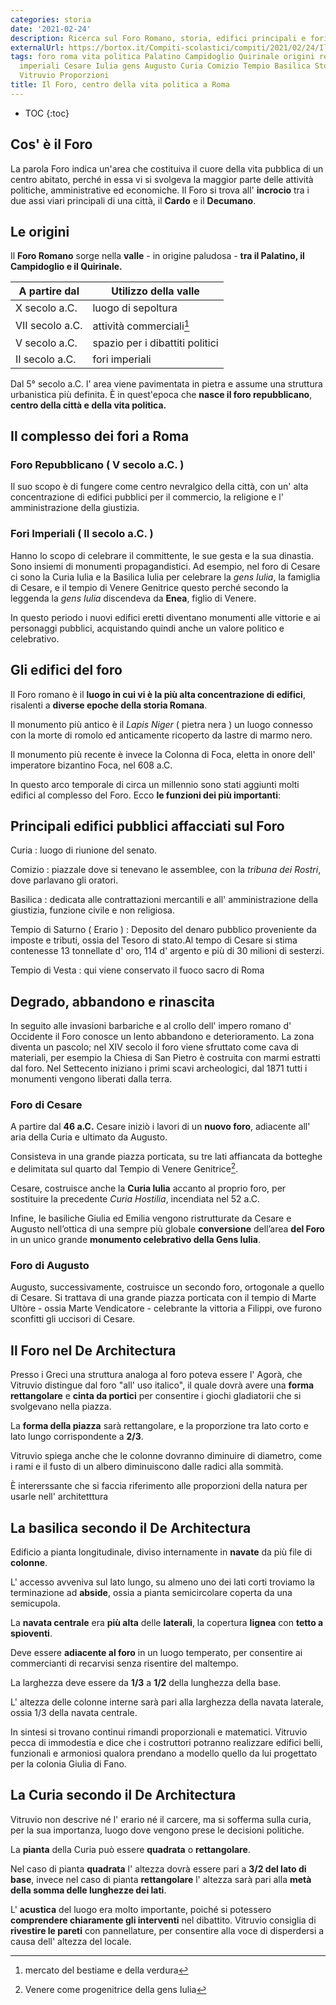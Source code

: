 ```yaml
---
categories: storia
date: '2021-02-24'
description: Ricerca sul Foro Romano, storia, edifici principali e fori Imperiali.
externalUrl: https://bortox.it/Compiti-scolastici/compiti/2021/02/24/Il-foro-Romano.html
tags: foro roma vita politica Palatino Campidoglio Quirinale origini repubblicano
  imperiali Cesare Iulia gens Augusto Curia Comizio Tempio Basilica Storia Arte Piazza
  Vitruvio Proporzioni
title: Il Foro, centro della vita politica a Roma
---
```


* TOC
{:toc}
## Cos' è il Foro

La parola Foro indica un'area che costituiva il cuore della vita pubblica di un centro abitato, perché in essa vi si svolgeva la maggior parte delle attività politiche, amministrative ed economiche. Il Foro si trova all' **incrocio** tra i due assi viari principali di una città, il **Cardo** e il **Decumano**.

## Le origini

Il **Foro Romano** sorge nella **valle** - in origine paludosa -  **tra il Palatino, il Campidoglio e il Quirinale.**


|A partire dal|Utilizzo della valle|
|---|---|
X secolo a.C.|luogo di sepoltura
VII secolo a.C.| attività commerciali[^1]
V secolo a.C. |spazio per i dibattiti politici
II secolo a.C. | fori imperiali

Dal 5° secolo a.C. l' area viene pavimentata in pietra e assume una struttura urbanistica più definita. È in quest'epoca che **nasce il foro repubblicano**, **centro della città e della vita politica.**

## Il complesso dei fori a Roma

### Foro Repubblicano ( V secolo a.C. )

Il suo scopo è di fungere come centro nevralgico della città, con un' alta concentrazione di edifici pubblici per il commercio, la religione e l' amministrazione della giustizia.

### Fori Imperiali ( II secolo a.C. )

Hanno lo scopo di celebrare il committente, le sue gesta e la sua dinastia. Sono insiemi di monumenti propagandistici. Ad esempio, nel foro di Cesare ci sono la Curia Iulia e la Basilica Iulia per celebrare la _gens Iulia_, la famiglia di Cesare, e il tempio di Venere Genitrice questo perché secondo la leggenda la _gens Iulia_ discendeva da **Enea**, figlio di Venere.

In questo periodo i nuovi edifici eretti diventano monumenti alle vittorie e ai personaggi pubblici, acquistando quindi anche un valore politico e
celebrativo.

## Gli edifici del foro

Il Foro romano è il **luogo in cui vi è la più alta concentrazione di edifici**, risalenti a **diverse epoche della storia Romana**.


Il monumento più antico è il _Lapis Niger_ ( pietra nera ) un luogo connesso con la morte di romolo ed anticamente ricoperto da lastre di marmo nero.

Il monumento più recente è invece la Colonna di Foca, eletta in onore dell' imperatore bizantino Foca, nel 608 a.C.

In questo arco temporale di circa un millennio sono stati aggiunti molti edifici al complesso del Foro. Ecco **le funzioni dei più importanti**:

## Principali edifici pubblici affacciati sul Foro

Curia
: luogo di riunione del senato.

Comizio
: piazzale dove si tenevano le assemblee, con la _tribuna dei Rostri_, dove parlavano gli oratori.

Basilica
: dedicata alle contrattazioni mercantili e all' amministrazione della giustizia, funzione civile e non religiosa.

Tempio di Saturno ( Erario )
: Deposito del denaro pubblico proveniente da imposte e tributi, ossia del Tesoro di stato.Al tempo di Cesare si stima contenesse 13 tonnellate d' oro, 114 d' argento e più di 30 milioni di sesterzi.

Tempio di Vesta
: qui viene conservato il fuoco sacro di Roma

## Degrado, abbandono e rinascita

In seguito alle invasioni barbariche e al crollo dell' impero romano d' Occidente il Foro conosce un lento abbandono e deterioramento. La zona diventa un pascolo; nel XIV secolo il foro viene sfruttato come cava di materiali, per esempio la Chiesa di San Pietro è costruita con marmi estratti dal foro. Nel Settecento iniziano i primi scavi archeologici, dal 1871 tutti i monumenti vengono liberati dalla terra.

### Foro di Cesare

A partire dal **46 a.C.** Cesare iniziò i lavori di un **nuovo foro**, adiacente all' aria della Curia e ultimato da Augusto.

Consisteva in una grande piazza porticata, su tre lati affiancata da botteghe e delimitata sul quarto dal Tempio di Venere Genitrice[^2].

Cesare, costruisce anche la **Curia Iulia** accanto al proprio foro, per sostituire la precedente _Curia Hostilia_, incendiata nel 52 a.C.

Infine, le basiliche Giulia ed Emilia vengono ristrutturate da Cesare e Augusto nell’ottica di una sempre più globale **conversione** dell’area **del Foro** in un unico grande **monumento celebrativo della Gens Iulia**.

### Foro di Augusto

Augusto, successivamente, costruisce un secondo foro, ortogonale a quello di Cesare. Si trattava di una grande piazza porticata con il tempio di Marte Ultòre - ossia Marte Vendicatore - celebrante la vittoria a Filippi, ove furono sconfitti gli uccisori di Cesare.

## Il Foro nel De Architectura

Presso i Greci una struttura analoga al foro poteva essere l' Agorà, che Vitruvio distingue dal foro "all' uso italico", il quale dovrà avere una **forma rettangolare** e **cinta da portici** per consentire i giochi gladiatorii che si svolgevano nella piazza.

La **forma della piazza** sarà rettangolare, e la proporzione tra lato corto e lato lungo corrispondente a **2/3**.

Vitruvio spiega anche che le colonne dovranno diminuire di diametro, come i rami e il fusto di un albero diminuiscono dalle radici alla sommità.

È intererssante che si faccia riferimento alle proporzioni della natura per usarle nell' architetttura

## La basilica secondo il De Architectura

Edificio a pianta longitudinale, diviso internamente in **navate** da più file di **colonne**.

L' accesso avveniva sul lato lungo, su almeno uno dei lati corti troviamo la terminazione ad **abside**, ossia a pianta semicircolare coperta da una semicupola.

La **navata centrale** era **più alta** delle **laterali**, la copertura **lignea** con **tetto a spioventi**.

Deve essere **adiacente al foro** in un luogo temperato, per consentire ai commercianti di recarvisi senza risentire del maltempo.

La larghezza deve essere da **1/3** a **1/2** della lunghezza della base.

L' altezza delle colonne interne sarà pari alla larghezza della navata laterale, ossia 1/3 della navata centrale.


In sintesi si trovano continui rimandi proporzionali e matematici. Vitruvio pecca di immodestia e dice che i costruttori potranno realizzare edifici belli, funzionali e armoniosi qualora prendano a modello quello da lui progettato per la colonia Giulia di Fano.

## La Curia secondo il De Architectura

Vitruvio non descrive né l' erario né il carcere, ma si sofferma sulla curia, per la sua importanza, luogo dove vengono prese le decisioni politiche.

La **pianta** della Curia può essere **quadrata** o **rettangolare**.

Nel caso di pianta **quadrata** l' altezza dovrà essere pari a **3/2 del lato di base**, invece nel caso di pianta **rettangolare** l' altezza sarà pari alla **metà della somma delle lunghezze dei lati**.

L' **acustica** del luogo era molto importante, poiché si potessero **comprendere chiaramente gli interventi** nel dibattito.  Vitruvio consiglia di **rivestire le pareti** con pannellature, per consentire alla voce di disperdersi a causa dell' altezza del locale.






[^1]: mercato del bestiame e della verdura
[^2]: Venere come progenitrice della gens Iulia